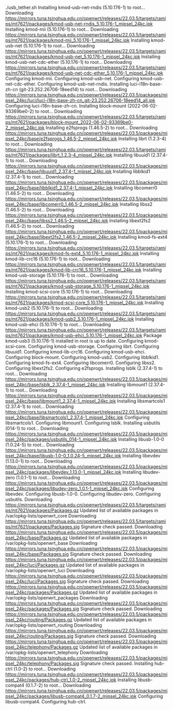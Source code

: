 ./usb_tether.sh 
Installing kmod-usb-net-rndis (5.10.176-1) to root...
Downloading https://mirrors.tuna.tsinghua.edu.cn/openwrt/releases/22.03.5/targets/ramips/mt7621/packages/kmod-usb-net-rndis_5.10.176-1_mipsel_24kc.ipk
Installing kmod-mii (5.10.176-1) to root...
Downloading https://mirrors.tuna.tsinghua.edu.cn/openwrt/releases/22.03.5/targets/ramips/mt7621/packages/kmod-mii_5.10.176-1_mipsel_24kc.ipk
Installing kmod-usb-net (5.10.176-1) to root...
Downloading https://mirrors.tuna.tsinghua.edu.cn/openwrt/releases/22.03.5/targets/ramips/mt7621/packages/kmod-usb-net_5.10.176-1_mipsel_24kc.ipk
Installing kmod-usb-net-cdc-ether (5.10.176-1) to root...
Downloading https://mirrors.tuna.tsinghua.edu.cn/openwrt/releases/22.03.5/targets/ramips/mt7621/packages/kmod-usb-net-cdc-ether_5.10.176-1_mipsel_24kc.ipk
Configuring kmod-mii.
Configuring kmod-usb-net.
Configuring kmod-usb-net-cdc-ether.
Configuring kmod-usb-net-rndis.
Installing luci-i18n-base-zh-cn (git-23.252.26706-18eed14) to root...
Downloading https://mirrors.tuna.tsinghua.edu.cn/openwrt/releases/22.03.5/packages/mipsel_24kc/luci/luci-i18n-base-zh-cn_git-23.252.26706-18eed14_all.ipk
Configuring luci-i18n-base-zh-cn.
Installing block-mount (2022-06-02-93369be0-2) to root...
Downloading https://mirrors.tuna.tsinghua.edu.cn/openwrt/releases/22.03.5/targets/ramips/mt7621/packages/block-mount_2022-06-02-93369be0-2_mipsel_24kc.ipk
Installing e2fsprogs (1.46.5-2) to root...
Downloading https://mirrors.tuna.tsinghua.edu.cn/openwrt/releases/22.03.5/packages/mipsel_24kc/base/e2fsprogs_1.46.5-2_mipsel_24kc.ipk
Installing librt (1.2.3-4) to root...
Downloading https://mirrors.tuna.tsinghua.edu.cn/openwrt/releases/22.03.5/targets/ramips/mt7621/packages/librt_1.2.3-4_mipsel_24kc.ipk
Installing libuuid1 (2.37.4-1) to root...
Downloading https://mirrors.tuna.tsinghua.edu.cn/openwrt/releases/22.03.5/packages/mipsel_24kc/base/libuuid1_2.37.4-1_mipsel_24kc.ipk
Installing libblkid1 (2.37.4-1) to root...
Downloading https://mirrors.tuna.tsinghua.edu.cn/openwrt/releases/22.03.5/packages/mipsel_24kc/base/libblkid1_2.37.4-1_mipsel_24kc.ipk
Installing libcomerr0 (1.46.5-2) to root...
Downloading https://mirrors.tuna.tsinghua.edu.cn/openwrt/releases/22.03.5/packages/mipsel_24kc/base/libcomerr0_1.46.5-2_mipsel_24kc.ipk
Installing libss2 (1.46.5-2) to root...
Downloading https://mirrors.tuna.tsinghua.edu.cn/openwrt/releases/22.03.5/packages/mipsel_24kc/base/libss2_1.46.5-2_mipsel_24kc.ipk
Installing libext2fs2 (1.46.5-2) to root...
Downloading https://mirrors.tuna.tsinghua.edu.cn/openwrt/releases/22.03.5/packages/mipsel_24kc/base/libext2fs2_1.46.5-2_mipsel_24kc.ipk
Installing kmod-fs-ext4 (5.10.176-1) to root...
Downloading https://mirrors.tuna.tsinghua.edu.cn/openwrt/releases/22.03.5/targets/ramips/mt7621/packages/kmod-fs-ext4_5.10.176-1_mipsel_24kc.ipk
Installing kmod-lib-crc16 (5.10.176-1) to root...
Downloading https://mirrors.tuna.tsinghua.edu.cn/openwrt/releases/22.03.5/targets/ramips/mt7621/packages/kmod-lib-crc16_5.10.176-1_mipsel_24kc.ipk
Installing kmod-usb-storage (5.10.176-1) to root...
Downloading https://mirrors.tuna.tsinghua.edu.cn/openwrt/releases/22.03.5/targets/ramips/mt7621/packages/kmod-usb-storage_5.10.176-1_mipsel_24kc.ipk
Installing kmod-scsi-core (5.10.176-1) to root...
Downloading https://mirrors.tuna.tsinghua.edu.cn/openwrt/releases/22.03.5/targets/ramips/mt7621/packages/kmod-scsi-core_5.10.176-1_mipsel_24kc.ipk
Installing kmod-usb2 (5.10.176-1) to root...
Downloading https://mirrors.tuna.tsinghua.edu.cn/openwrt/releases/22.03.5/targets/ramips/mt7621/packages/kmod-usb2_5.10.176-1_mipsel_24kc.ipk
Installing kmod-usb-ehci (5.10.176-1) to root...
Downloading https://mirrors.tuna.tsinghua.edu.cn/openwrt/releases/22.03.5/targets/ramips/mt7621/packages/kmod-usb-ehci_5.10.176-1_mipsel_24kc.ipk
Package kmod-usb3 (5.10.176-1) installed in root is up to date.
Configuring kmod-scsi-core.
Configuring kmod-usb-storage.
Configuring librt.
Configuring libuuid1.
Configuring kmod-lib-crc16.
Configuring kmod-usb-ehci.
Configuring block-mount.
Configuring kmod-usb2.
Configuring libblkid1.
Configuring kmod-fs-ext4.
Configuring libcomerr0.
Configuring libss2.
Configuring libext2fs2.
Configuring e2fsprogs.
Installing lsblk (2.37.4-1) to root...
Downloading https://mirrors.tuna.tsinghua.edu.cn/openwrt/releases/22.03.5/packages/mipsel_24kc/base/lsblk_2.37.4-1_mipsel_24kc.ipk
Installing libmount1 (2.37.4-1) to root...
Downloading https://mirrors.tuna.tsinghua.edu.cn/openwrt/releases/22.03.5/packages/mipsel_24kc/base/libmount1_2.37.4-1_mipsel_24kc.ipk
Installing libsmartcols1 (2.37.4-1) to root...
Downloading https://mirrors.tuna.tsinghua.edu.cn/openwrt/releases/22.03.5/packages/mipsel_24kc/base/libsmartcols1_2.37.4-1_mipsel_24kc.ipk
Configuring libsmartcols1.
Configuring libmount1.
Configuring lsblk.
Installing usbutils (014-1) to root...
Downloading https://mirrors.tuna.tsinghua.edu.cn/openwrt/releases/22.03.5/packages/mipsel_24kc/packages/usbutils_014-1_mipsel_24kc.ipk
Installing libusb-1.0-0 (1.0.24-5) to root...
Downloading https://mirrors.tuna.tsinghua.edu.cn/openwrt/releases/22.03.5/packages/mipsel_24kc/base/libusb-1.0-0_1.0.24-5_mipsel_24kc.ipk
Installing libevdev (1.13.0-1) to root...
Downloading https://mirrors.tuna.tsinghua.edu.cn/openwrt/releases/22.03.5/packages/mipsel_24kc/packages/libevdev_1.13.0-1_mipsel_24kc.ipk
Installing libudev-zero (1.0.1-1) to root...
Downloading https://mirrors.tuna.tsinghua.edu.cn/openwrt/releases/22.03.5/packages/mipsel_24kc/packages/libudev-zero_1.0.1-1_mipsel_24kc.ipk
Configuring libevdev.
Configuring libusb-1.0-0.
Configuring libudev-zero.
Configuring usbutils.
Downloading https://mirrors.tuna.tsinghua.edu.cn/openwrt/releases/22.03.5/targets/ramips/mt7621/packages/Packages.gz
Updated list of available packages in /var/opkg-lists/openwrt_core
Downloading https://mirrors.tuna.tsinghua.edu.cn/openwrt/releases/22.03.5/targets/ramips/mt7621/packages/Packages.sig
Signature check passed.
Downloading https://mirrors.tuna.tsinghua.edu.cn/openwrt/releases/22.03.5/packages/mipsel_24kc/base/Packages.gz
Updated list of available packages in /var/opkg-lists/openwrt_base
Downloading https://mirrors.tuna.tsinghua.edu.cn/openwrt/releases/22.03.5/packages/mipsel_24kc/base/Packages.sig
Signature check passed.
Downloading https://mirrors.tuna.tsinghua.edu.cn/openwrt/releases/22.03.5/packages/mipsel_24kc/luci/Packages.gz
Updated list of available packages in /var/opkg-lists/openwrt_luci
Downloading https://mirrors.tuna.tsinghua.edu.cn/openwrt/releases/22.03.5/packages/mipsel_24kc/luci/Packages.sig
Signature check passed.
Downloading https://mirrors.tuna.tsinghua.edu.cn/openwrt/releases/22.03.5/packages/mipsel_24kc/packages/Packages.gz
Updated list of available packages in /var/opkg-lists/openwrt_packages
Downloading https://mirrors.tuna.tsinghua.edu.cn/openwrt/releases/22.03.5/packages/mipsel_24kc/packages/Packages.sig
Signature check passed.
Downloading https://mirrors.tuna.tsinghua.edu.cn/openwrt/releases/22.03.5/packages/mipsel_24kc/routing/Packages.gz
Updated list of available packages in /var/opkg-lists/openwrt_routing
Downloading https://mirrors.tuna.tsinghua.edu.cn/openwrt/releases/22.03.5/packages/mipsel_24kc/routing/Packages.sig
Signature check passed.
Downloading https://mirrors.tuna.tsinghua.edu.cn/openwrt/releases/22.03.5/packages/mipsel_24kc/telephony/Packages.gz
Updated list of available packages in /var/opkg-lists/openwrt_telephony
Downloading https://mirrors.tuna.tsinghua.edu.cn/openwrt/releases/22.03.5/packages/mipsel_24kc/telephony/Packages.sig
Signature check passed.
Installing hub-ctrl (1.0-2) to root...
Downloading https://mirrors.tuna.tsinghua.edu.cn/openwrt/releases/22.03.5/packages/mipsel_24kc/packages/hub-ctrl_1.0-2_mipsel_24kc.ipk
Installing libusb-compat4 (0.1.7-2) to root...
Downloading https://mirrors.tuna.tsinghua.edu.cn/openwrt/releases/22.03.5/packages/mipsel_24kc/packages/libusb-compat4_0.1.7-2_mipsel_24kc.ipk
Configuring libusb-compat4.
Configuring hub-ctrl.

